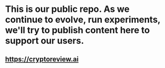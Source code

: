 # This is our public repo. As we continue to evolve, run experiments, we'll try to publish content here to support our users. 
## https://cryptoreview.ai
